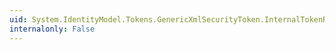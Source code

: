 ```yaml
---
uid: System.IdentityModel.Tokens.GenericXmlSecurityToken.InternalTokenReference
internalonly: False
---
```

